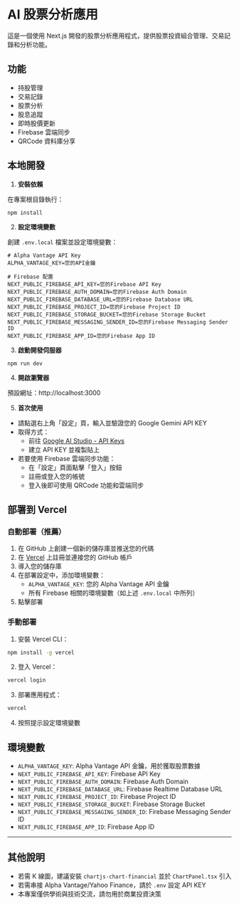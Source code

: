 # AI 股票分析應用

這是一個使用 Next.js 開發的股票分析應用程式，提供股票投資組合管理、交易記錄和分析功能。

## 功能

- 持股管理
- 交易記錄
- 股票分析
- 股息追蹤
- 即時股價更新
- Firebase 雲端同步
- QRCode 資料庫分享

## 本地開發

1. **安裝依賴**

在專案根目錄執行：

```
npm install
```

2. **設定環境變數**

創建 `.env.local` 檔案並設定環境變數：

```
# Alpha Vantage API Key
ALPHA_VANTAGE_KEY=您的API金鑰

# Firebase 配置
NEXT_PUBLIC_FIREBASE_API_KEY=您的Firebase API Key
NEXT_PUBLIC_FIREBASE_AUTH_DOMAIN=您的Firebase Auth Domain
NEXT_PUBLIC_FIREBASE_DATABASE_URL=您的Firebase Database URL
NEXT_PUBLIC_FIREBASE_PROJECT_ID=您的Firebase Project ID
NEXT_PUBLIC_FIREBASE_STORAGE_BUCKET=您的Firebase Storage Bucket
NEXT_PUBLIC_FIREBASE_MESSAGING_SENDER_ID=您的Firebase Messaging Sender ID
NEXT_PUBLIC_FIREBASE_APP_ID=您的Firebase App ID
```

3. **啟動開發伺服器**

```
npm run dev
```

4. **開啟瀏覽器**

預設網址：http://localhost:3000

5. **首次使用**
- 請點選右上角「設定」頁，輸入並驗證您的 Google Gemini API KEY
- 取得方式：
  - 前往 [Google AI Studio - API Keys](https://aistudio.google.com/app/apikey)
  - 建立 API KEY 並複製貼上
- 若要使用 Firebase 雲端同步功能：
  - 在「設定」頁面點擊「登入」按鈕
  - 註冊或登入您的帳號
  - 登入後即可使用 QRCode 功能和雲端同步

## 部署到 Vercel

### 自動部署（推薦）

1. 在 GitHub 上創建一個新的儲存庫並推送您的代碼
2. 在 [Vercel](https://vercel.com) 上註冊並連接您的 GitHub 帳戶
3. 導入您的儲存庫
4. 在部署設定中，添加環境變數：
   - `ALPHA_VANTAGE_KEY`: 您的 Alpha Vantage API 金鑰
   - 所有 Firebase 相關的環境變數（如上述 `.env.local` 中所列）
5. 點擊部署

### 手動部署

1. 安裝 Vercel CLI：

```bash
npm install -g vercel
```

2. 登入 Vercel：

```bash
vercel login
```

3. 部署應用程式：

```bash
vercel
```

4. 按照提示設定環境變數

## 環境變數

- `ALPHA_VANTAGE_KEY`: Alpha Vantage API 金鑰，用於獲取股票數據
- `NEXT_PUBLIC_FIREBASE_API_KEY`: Firebase API Key
- `NEXT_PUBLIC_FIREBASE_AUTH_DOMAIN`: Firebase Auth Domain
- `NEXT_PUBLIC_FIREBASE_DATABASE_URL`: Firebase Realtime Database URL
- `NEXT_PUBLIC_FIREBASE_PROJECT_ID`: Firebase Project ID
- `NEXT_PUBLIC_FIREBASE_STORAGE_BUCKET`: Firebase Storage Bucket
- `NEXT_PUBLIC_FIREBASE_MESSAGING_SENDER_ID`: Firebase Messaging Sender ID
- `NEXT_PUBLIC_FIREBASE_APP_ID`: Firebase App ID

---

## 其他說明
- 若需 K 線圖，建議安裝 `chartjs-chart-financial` 並於 `ChartPanel.tsx` 引入
- 若需串接 Alpha Vantage/Yahoo Finance，請於 `.env` 設定 API KEY
- 本專案僅供學術與技術交流，請勿用於商業投資決策
